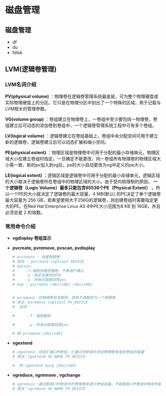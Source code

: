 # 磁盘管理

## 磁盘管理

- df
- du
- fdisk

## LVM(逻辑卷管理)

### LVM名词介绍

 **PV(physical volume)** ：物理卷在逻辑卷管理系统最底层，可为整个物理硬盘或实际物理硬盘上的分区。它只是在物理分区中划出了一个特殊的区域，用于记载与LVM相关的管理参数。

 **VG(volume group)** ：卷组建立在物理卷上，一卷组中至少要包括一物理卷，卷组建立后可动态的添加卷到卷组中，一个逻辑卷管理系统工程中可有多个卷组。

 **LV(logical volume)** ：逻辑卷建立在卷组基础上，卷组中未分配空间可用于建立新的逻辑卷，逻辑卷建立后可以动态扩展和缩小空间。

 **PE(physical extent)** ：物理区域是物理卷中可用于分配的最小存储单元，物理区域大小在建立卷组时指定，一旦确定不能更改，同一卷组所有物理卷的物理区域大小需一致，新的pv加入到vg后，pe的大小自动更改为vg中定义的pe大小。

 **LE(logical extent)** ：逻辑区域是逻辑卷中可用于分配的最小存储单元，逻辑区域的大小取决于逻辑卷所在卷组中的物理区域的大小。由于受内核限制的原因， **一个逻辑卷（Logic Volume）最多只能包含65536个PE（Physical Extent）** ，所以一个PE的大小就决定了逻辑卷的最大容量，4 MB(默认) 的PE决定了单个逻辑卷最大容量为 256 GB，若希望使用大于256G的逻辑卷，则创建卷组时需要指定更大的PE。在Red Hat Enterprise Linux AS 4中PE大小范围为8 KB 到 16GB，并且必须总是 2 的倍数。

### 常用命令介绍

- **vgdisplay 卷组显示**
- **pvcreate, pvremove, pvscan, pvdisplay**

  ```bash
  # pvcreate : 创建物理卷
  # 用法 : pvcreate [option] DEVICE
  # option:
  # 	-f:强制创建逻辑卷，不需用户确认
  # 	-u：指定设备的UUID
  # 	-y：所有问题都回答yes
  # exp : pvcreate /dev/sdb1 /dev/sdb2


  # pvremove：将物理卷信息删除，使其不再被视为一个物理卷
  # 用法：pvremove [option] PV_DEVICE
  #  选项：

  #      -f：强制删除

  #      -y：所有问题都回答yes

  # 例 pvremove /dev/sdb1
  ```
- **vgextend**

  ```bash
  # vgextend：动态扩展LVM卷组，它通过向卷组中添加物理卷来增加卷组的容量
  # 用法：vgextend VG_NAME PV_DEVICE

  #  例 vgextend myvg /dev/sdb3
  ```
- **vgreduce, **vgremove** , **vgchange****

  ```bash
  # vgreduce：通过删除LVM卷组中的物理卷来减少卷组容量，不能删除LVM卷组中剩余的最后一个物理卷
  # 用法：vgreduce VG_NAME PV_DEVICE
  ```
